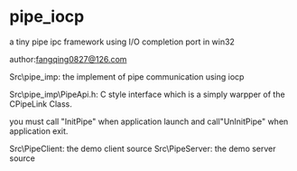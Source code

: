 # pipe_iocp
a tiny pipe ipc framework using  I/O completion port in win32

author:fangqing0827@126.com

Src\pipe_imp: 	the implement of pipe communication using iocp

Src\pipe_imp\PipeApi.h:   C style interface  which is a simply warpper of the  CPipeLink Class. 

you must call "InitPipe"  when application launch and call"UnInitPipe" when application exit.
	
Src\PipeClient: the demo client source
Src\PipeServer: the demo server source